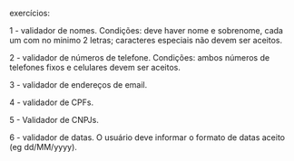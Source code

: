 exercícios:

1 - validador de nomes. Condições: deve haver nome e sobrenome, cada um com no minimo 2 letras; caracteres especiais não devem ser aceitos.

2 - validador de números de telefone. Condições: ambos números de telefones fixos e celulares devem ser aceitos.

3 - validador de endereços de email.

4 - validador de CPFs.

5 - Validador de CNPJs.

6 - validador de datas. O usuário deve informar o formato de datas aceito (eg dd/MM/yyyy).
